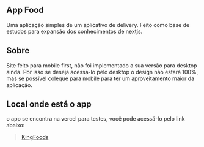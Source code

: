## App Food

Uma aplicação simples de um aplicativo de delivery.
Feito como base de estudos para expansão dos conhecimentos de nextjs.

## Sobre

Site feito para mobile first, não foi implementado a sua versão para desktop ainda. Por isso se deseja acessa-lo pelo desktop o design não estará 100%, mas se possível coleque para mobile para ter um aproveitamento maior da aplicação.

## Local onde está o app

o app se encontra na vercel para testes, você pode acessá-lo pelo link abaixo:

>[KingFoods](https://app-food-iota.vercel.app/)
